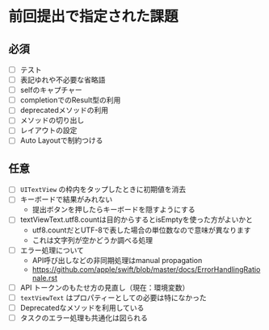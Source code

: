 # 前回提出で指定された課題  
  
## 必須  
  
- [ ] テスト  
- [ ] 表記ゆれや不必要な省略語  
- [ ] selfのキャプチャー  
- [ ] completionでのResult型の利用  
- [ ] deprecatedメソッドの利用  
- [ ] メソッドの切り出し  
- [ ] レイアウトの設定  
- [ ] Auto Layoutで制約つける  
  
## 任意  
  
- [ ] `UITextView` の枠内をタップしたときに初期値を消去  
- [ ] キーボードで結果がみれない  
    - 提出ボタンを押したらキーボードを隠すようにする    
- [ ] textViewText.utf8.countは目的からするとisEmptyを使った方がよいかと  
    - utf8.countだとUTF-8で表した場合の単位数なので意味が異なります  
    - これは文字列が空かどうか調べる処理  
- [ ] エラー処理について  
    - API呼び出しなどの非同期処理はmanual propagation  
    - https://github.com/apple/swift/blob/master/docs/ErrorHandlingRationale.rst  
- [ ] API トークンのもたせ方の見直し（現在：環境変数）  
- [ ] `textViewText` はプロパティーとしての必要は特になかった  
- [ ] Deprecatedなメソッドを利用している  
- [ ] タスクのエラー処理も共通化は図られる  
